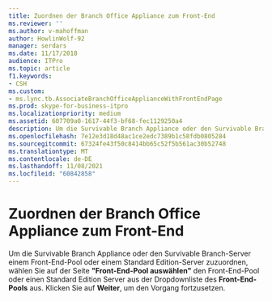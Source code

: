 ```yaml
---
title: Zuordnen der Branch Office Appliance zum Front-End
ms.reviewer: ''
ms.author: v-mahoffman
author: HowlinWolf-92
manager: serdars
ms.date: 11/17/2018
audience: ITPro
ms.topic: article
f1.keywords:
- CSH
ms.custom:
- ms.lync.tb.AssociateBranchOfficeApplianceWithFrontEndPage
ms.prod: skype-for-business-itpro
ms.localizationpriority: medium
ms.assetid: 607709a0-1617-44f3-bf68-fec1129250a4
description: Um die Survivable Branch Appliance oder den Survivable Branch-Server einem Front-End-Pool oder einem Standard Edition-Server zuzuordnen, wählen Sie auf der Seite "Front-End-Pool auswählen" den Front-End-Pool oder einen Standard Edition-Server aus der Dropdownliste des Front-End-Pools aus. Klicken Sie auf Weiter, um den Vorgang fortzusetzen.
ms.openlocfilehash: 7e12e3d18d48ac1ce2edc7389b1c58fdb0805284
ms.sourcegitcommit: 67324fe43f50c8414bb65c52f5b561ac30b52748
ms.translationtype: MT
ms.contentlocale: de-DE
ms.lasthandoff: 11/08/2021
ms.locfileid: "60842858"
---
```

# <a name="associate-branch-office-appliance-with-front-end"></a>Zuordnen der Branch Office Appliance zum Front-End
 
Um die Survivable Branch Appliance oder den Survivable Branch-Server einem Front-End-Pool oder einem Standard Edition-Server zuzuordnen, wählen Sie auf der Seite **"Front-End-Pool auswählen"** den Front-End-Pool oder einen Standard Edition Server aus der Dropdownliste des **Front-End-Pools** aus. Klicken Sie auf **Weiter**, um den Vorgang fortzusetzen.
  

